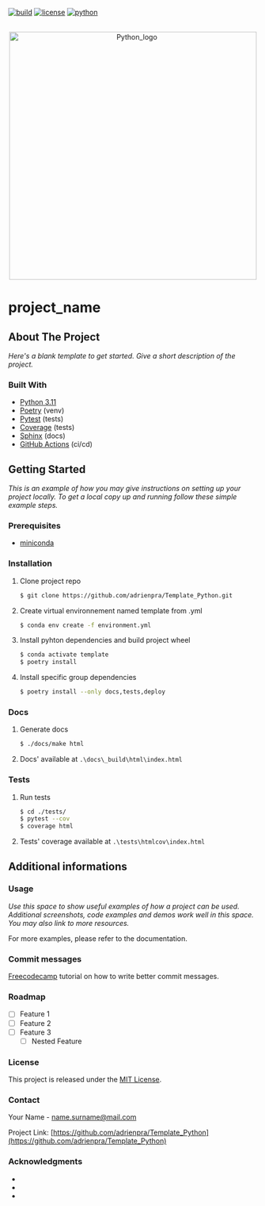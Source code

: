 <!-- This README template is inspired by othneildrew's Best-README-Template repo avaible at : https://github.com/othneildrew/Best-README-Template/tree/master
-->
[![build](https://github.com/adrienpra/Template_Python/actions/workflows/build.yml/badge.svg?event=push)](https://github.com/adrienpra/Template_Python/actions/workflows/build.yml)    [![license](https://img.shields.io/badge/license-MIT-purple)](https://www.python.org/downloads/release/python-3110/)    [![python](https://img.shields.io/badge/python-3.11-blue)](https://www.python.org/downloads/release/python-3110/)

<!-- PROJECT LOGO -->
<br />
<div align="center">
  <a href="https://www.python.org/">
    <img src="https://upload.wikimedia.org/wikipedia/commons/thumb/f/f8/Python_logo_and_wordmark.svg/2560px-Python_logo_and_wordmark.svg.png" alt="Python_logo" width="500">
  </a>
</div>

# project_name

<!-- ABOUT THE PROJECT -->
## About The Project

_Here's a blank template to get started. Give a short description of the project._

### Built With

- [Python 3.11](https://www.python.org/downloads/release/python-3110/)
- [Poetry](https://python-poetry.org/) (venv)
- [Pytest](https://docs.pytest.org/en/7.4.x/index.html) (tests)
- [Coverage](https://coverage.readthedocs.io/en/7.4.1/) (tests)
- [Sphinx](https://www.sphinx-doc.org/en/master/index.html) (docs)
- [GitHub Actions](https://github.com/features/actions) (ci/cd)

<!-- GETTING STARTED -->
## Getting Started

_This is an example of how you may give instructions on setting up your project locally.
To get a local copy up and running follow these simple example steps._

### Prerequisites

- [miniconda](https://docs.conda.io/projects/miniconda/en/latest/)

### Installation

1. Clone project repo
    ```sh
    $ git clone https://github.com/adrienpra/Template_Python.git
    ```

2. Create virtual environnement named template from .yml 
    ```sh
    $ conda env create -f environment.yml
    ```

3. Install pyhton dependencies and build project wheel
    ```sh
    $ conda activate template
    $ poetry install
    ```
4. Install specific group dependencies
    ```sh
    $ poetry install --only docs,tests,deploy
    ```

### Docs
1. Generate docs
    ```sh
    $ ./docs/make html
    ```

2. Docs' available at `.\docs\_build\html\index.html`

### Tests
1. Run tests
    ```sh
    $ cd ./tests/
    $ pytest --cov
    $ coverage html
    ```
2. Tests' coverage available at `.\tests\htmlcov\index.html`

## Additional informations

<!-- USAGE EXAMPLES -->
### Usage

_Use this space to show useful examples of how a project can be used. Additional screenshots, code examples and demos work well in this space. You may also link to more resources._

For more examples, please refer to the documentation.

### Commit messages

[Freecodecamp](https://www.freecodecamp.org/news/how-to-write-better-git-commit-messages/) tutorial on how to write better commit messages.

<!-- ROADMAP -->
### Roadmap

- [ ] Feature 1
- [ ] Feature 2
- [ ] Feature 3
    - [ ] Nested Feature

<!-- LICENSE -->
### License

This project is released under the [MIT License](LICENSE).

<!-- CONTACT -->
### Contact

Your Name - name.surname@mail.com

Project Link: [https://github.com/adrienpra/Template_Python](https://github.com/adrienpra/Template_Python)

<!-- ACKNOWLEDGMENTS -->
### Acknowledgments

 - 
 - 
 - 
